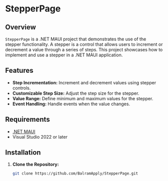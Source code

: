# StepperPage

## Overview

`StepperPage` is a .NET MAUI project that demonstrates the use of the stepper functionality. A stepper is a control that allows users to increment or decrement a value through a series of steps. This project showcases how to implement and use a stepper in a .NET MAUI application.

## Features

- **Step Incrementation:** Increment and decrement values using stepper controls.
- **Customizable Step Size:** Adjust the step size for the stepper.
- **Value Range:** Define minimum and maximum values for the stepper.
- **Event Handling:** Handle events when the value changes.

## Requirements

- [.NET MAUI](https://docs.microsoft.com/en-us/dotnet/maui/)
- Visual Studio 2022 or later

## Installation

1. **Clone the Repository:**

   ```bash
   git clone https://github.com/BalramApply/StepperPage.git
